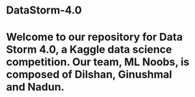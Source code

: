 # DataStorm-4.0

# Welcome to our repository for Data Storm 4.0, a Kaggle data science competition. Our team, ML Noobs, is composed of Dilshan, Ginushmal and Nadun.
